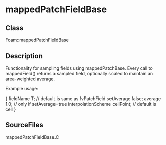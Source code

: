 # mappedPatchFieldBase 
## Class
Foam::mappedPatchFieldBase

## Description
Functionality for sampling fields using mappedPatchBase. Every call to
mappedField() returns a sampled field, optionally scaled to maintain an
area-weighted average.

Example usage:

{
        fieldName           T;          // default is same as fvPatchField
        setAverage          false;
        average             1.0;        // only if setAverage=true
        interpolationScheme cellPoint;  // default is cell
}

## SourceFiles
mappedPatchFieldBase.C


